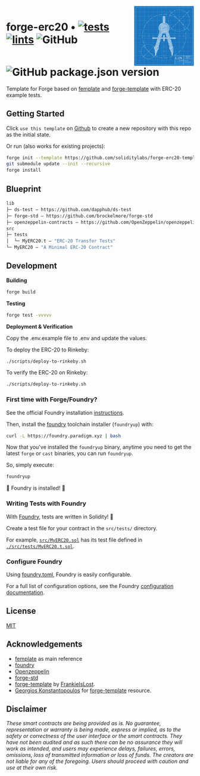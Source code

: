 <img align="right" width="160" height="160" top="100" src="./assets/readme.jpeg">

# forge-erc20 • [![tests](https://github.com/soliditylabs/forge-erc20-template/actions/workflows/tests.yml/badge.svg)](https://github.com/soliditylabs/forge-erc20-template/actions/workflows/tests.yml) [![lints](https://github.com/soliditylabs/forge-erc20-template/actions/workflows/lints.yml/badge.svg)](https://github.com/soliditylabs/forge-erc20-template/actions/workflows/lints.yml) ![GitHub](https://img.shields.io/github/license/soliditylabs/forge-erc20-template) ![GitHub package.json version](https://img.shields.io/github/package-json/v/soliditylabs/forge-erc20-template)

Template for Forge based on [femplate](https://github.com/abigger87/femplate) and [forge-template](https://github.com/FrankieIsLost/forge-template) with ERC-20 example tests.

## Getting Started

Click `use this template` on [Github](https://github.com/soliditylabs/forge-erc20-template) to create a new repository with this repo as the initial state.

Or run (also works for existing projects):

```bash
forge init --template https://github.com/soliditylabs/forge-erc20-template
git submodule update --init --recursive
forge install
```

## Blueprint

```ml
lib
├─ ds-test — https://github.com/dapphub/ds-test
├─ forge-std — https://github.com/brockelmore/forge-std
├─ openzeppelin-contracts — https://github.com/OpenZeppelin/openzeppelin-contracts
src
├─ tests
│  └─ MyERC20.t — "ERC-20 Transfer Tests"
└─ MyERC20 — "A Minimal ERC-20 Contract"
```

## Development

**Building**

```bash
forge build
```

**Testing**

```bash
forge test -vvvvv
```

**Deployment & Verification**

Copy the .env.example file to .env and update the values.

To deploy the ERC-20 to Rinkeby:

```bash
./scripts/deploy-to-rinkeby.sh
```

To verify the ERC-20 on Rinkeby:

```bash
./scripts/deploy-to-rinkeby.sh
```

### First time with Forge/Foundry?

See the official Foundry installation [instructions](https://github.com/gakonst/foundry/blob/master/README.md#installation).

Then, install the [foundry](https://github.com/gakonst/foundry) toolchain installer (`foundryup`) with:

```bash
curl -L https://foundry.paradigm.xyz | bash
```

Now that you've installed the `foundryup` binary,
anytime you need to get the latest `forge` or `cast` binaries,
you can run `foundryup`.

So, simply execute:

```bash
foundryup
```

🎉 Foundry is installed! 🎉

### Writing Tests with Foundry

With [Foundry](https://gakonst.xyz), tests are written in Solidity! 🥳

Create a test file for your contract in the `src/tests/` directory.

For example, [`src/MyERC20.sol`](./src/MyERC20.sol) has its test file defined in [`./src/tests/MyERC20.t.sol`](./src/tests/MyERC20.t.sol).

### Configure Foundry

Using [foundry.toml](./foundry.toml), Foundry is easily configurable.

For a full list of configuration options, see the Foundry [configuration documentation](https://github.com/gakonst/foundry/blob/master/config/README.md#all-options).

## License

[MIT](https://github.com/soliditylabs/forge-erc20-template/blob/master/LICENSE)

## Acknowledgements

- [femplate](https://github.com/abigger87/femplate) as main reference
- [foundry](https://github.com/gakonst/foundry)
- [Openzeppelin](https://github.com/Openzeppelin/openzeppelin-contracts)
- [forge-std](https://github.com/brockelmore/forge-std)
- [forge-template](https://github.com/FrankieIsLost/forge-template) by [FrankieIsLost](https://github.com/FrankieIsLost).
- [Georgios Konstantopoulos](https://github.com/gakonst) for [forge-template](https://github.com/gakonst/forge-template) resource.

## Disclaimer

_These smart contracts are being provided as is. No guarantee, representation or warranty is being made, express or implied, as to the safety or correctness of the user interface or the smart contracts. They have not been audited and as such there can be no assurance they will work as intended, and users may experience delays, failures, errors, omissions, loss of transmitted information or loss of funds. The creators are not liable for any of the foregoing. Users should proceed with caution and use at their own risk._
